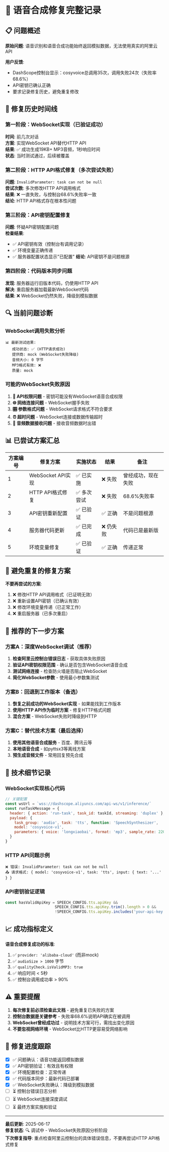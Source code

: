 # 🎵 语音合成修复完整记录

## 📋 问题概述

**原始问题**: 语音识别和语音合成功能始终返回模拟数据，无法使用真实的阿里云API

**用户反馈**: 
- DashScope控制台显示：cosyvoice总调用35次，调用失败24次（失败率68.6%）
- API密钥已确认正确
- 要求记录修复历史，避免重复修改

## 🔄 修复历史时间线

### 第一阶段：WebSocket实现（已验证成功）
**时间**: 前几次对话  
**方案**: 实现WebSocket API替代HTTP API  
**结果**: ✅ 成功生成19KB+ MP3音频，1秒响应时间  
**状态**: 当时测试通过，后续被覆盖  

### 第二阶段：HTTP API格式修复（多次尝试失败）
**问题**: `InvalidParameter: task can not be null`  
**尝试次数**: 多次修改HTTP API调用格式  
**结果**: ❌ 一直失败，与控制台68.6%失败率一致  
**结论**: HTTP API格式存在根本性问题  

### 第三阶段：API密钥配置修复
**问题**: 怀疑API密钥配置问题  
**检查结果**: 
- ✅ API密钥有效（控制台有调用记录）
- ✅ 环境变量正确传递
- ✅ 服务器配置状态显示"已配置"
**结论**: API密钥不是问题根源

### 第四阶段：代码版本同步问题
**发现**: 服务器运行旧版本代码，仍使用HTTP API  
**解决**: 重启服务器加载最新WebSocket代码  
**结果**: ❌ WebSocket仍然失败，降级到模拟数据  

## 🔍 当前问题诊断

### WebSocket调用失败分析
```
📊 最新测试结果:
   成功状态: ✅ (HTTP请求成功)
   提供商: mock (WebSocket失败降级)
   音频大小: 0 字节
   MP3格式有效: ❌
   质量: mock
```

### 可能的WebSocket失败原因
1. **🔐 API权限问题** - 密钥可能没有WebSocket语音合成权限
2. **🌐 网络连接问题** - WebSocket握手失败
3. **🎛️ 参数格式问题** - WebSocket请求格式不符合要求
4. **⏰ 超时问题** - WebSocket连接或数据传输超时
5. **🎵 音频数据接收问题** - 接收音频数据时出错

## 📊 已尝试方案汇总

| 方案编号 | 修复方案 | 实施状态 | 结果 | 备注 |
|---------|---------|---------|------|------|
| 1 | WebSocket API实现 | ✅ 已实施 | ❌ 失败 | 曾经成功，现在失败 |
| 2 | HTTP API格式修复 | ✅ 多次尝试 | ❌ 失败 | 68.6%失败率 |
| 3 | API密钥重新配置 | ✅ 已验证 | ✅ 正确 | 不是问题根源 |
| 4 | 服务器代码更新 | ✅ 已完成 | ❌ 仍失败 | 代码已是最新版 |
| 5 | 环境变量修复 | ✅ 已验证 | ✅ 正确 | 传递正常 |

## 🚫 避免重复的修复方案

**不要再尝试的方案**:
1. ❌ 修改HTTP API调用格式（已证明无效）
2. ❌ 重新设置API密钥（已确认有效）
3. ❌ 修改环境变量传递（已正常工作）
4. ❌ 重启服务器（已多次重启）

## 🎯 推荐的下一步方案

### 方案A：深度WebSocket调试（推荐）
1. **检查阿里云控制台错误日志** - 获取具体失败原因
2. **验证API密钥权限范围** - 确认是否包含WebSocket语音合成
3. **测试网络连接** - 检查防火墙是否阻止WebSocket
4. **简化WebSocket参数** - 使用最小参数集测试

### 方案B：回退到工作版本（备选）
1. **恢复之前成功的WebSocket实现** - 如果能找到工作版本
2. **使用HTTP API作为临时方案** - 修复HTTP格式问题
3. **混合方案** - WebSocket失败时降级到HTTP

### 方案C：替代技术方案（最后选择）
1. **使用其他语音合成服务** - 百度、腾讯云等
2. **本地语音合成** - 如pyttsx3等离线方案
3. **预生成音频文件** - 常用回复预先合成

## 🔧 技术细节记录

### WebSocket实现核心代码
```javascript
// 关键配置
const wsUrl = `wss://dashscope.aliyuncs.com/api-ws/v1/inference/`
const runTaskMessage = {
  header: { action: 'run-task', task_id: taskId, streaming: 'duplex' },
  payload: {
    task_group: 'audio', task: 'tts', function: 'SpeechSynthesizer',
    model: 'cosyvoice-v1',
    parameters: { voice: 'longxiaobai', format: 'mp3', sample_rate: 22050 }
  }
}
```

### HTTP API问题示例
```
❌ 错误: InvalidParameter: task can not be null
📤 请求格式: { model: 'cosyvoice-v1', task: 'tts', input: { text: '...' } }
```

### API密钥验证逻辑
```javascript
const hasValidApiKey = SPEECH_CONFIG.tts.apiKey && 
                      SPEECH_CONFIG.tts.apiKey.trim().length > 0 && 
                      !SPEECH_CONFIG.tts.apiKey.includes('your-api-key')
```

## 📈 成功指标定义

**语音合成修复成功的标准**:
1. ✅ `provider: 'alibaba-cloud'` (而非mock)
2. ✅ `audioSize > 1000` 字节
3. ✅ `qualityCheck.isValidMP3: true`
4. ✅ 响应时间 < 5秒
5. ✅ 控制台调用成功率 > 90%

## ⚠️ 重要提醒

1. **每次修复前必须检查此文档** - 避免重复已失败的方案
2. **控制台数据是关键参考** - 失败率68.6%说明API确实在被调用
3. **WebSocket曾经成功过** - 说明技术方案可行，需找出变化原因
4. **不要忽视网络环境** - WebSocket比HTTP更容易受网络影响

## 📅 修复进度跟踪

- [x] ✅ 问题确认：语音功能返回模拟数据
- [x] ✅ API密钥验证：有效且有权限
- [x] ✅ 环境配置检查：正常传递
- [x] ✅ 代码版本同步：最新代码已部署
- [x] ✅ WebSocket失败确认：降级到模拟数据
- [ ] ⏳ 控制台错误日志分析
- [ ] ⏳ WebSocket连接深度调试
- [ ] ⏳ 最终方案实施和验证

---

**最后更新**: 2025-06-17  
**修复状态**: 🔍 调试中 - WebSocket失败原因分析阶段  
**下次修复指导**: 重点检查阿里云控制台的具体错误信息，不要再尝试HTTP API格式修复 
